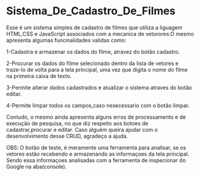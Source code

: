 # Sistema_De_Cadastro_De_Filmes
Esse é um sistema simples de cadastro de filmes que utiliza a liguagem HTML,CSS e JavaScript associados com a mecanica de vetorores.O mesmo apresenta algumas funcinalidades validas como:

1-Cadastra e armazenar os dados do filme, atravez do botão cadastro.

2-Procurar os dados do filme selecionado dentro da lista de vetores e traze-lo de volta para a tela principal, uma vez que digita o nome do filme na primeira caixa de texto.

3-Permite alterar dados cadastrados e atualizar o sistema atraves do botão editar.

4-Permite limpar todos os campos,caso nesecessario com o botão limpar.

Contudo, o mesmo ainda apresenta alguns erros de processamento e de execução de pesquisa, no que diz respeito aos botoes de cadastrar,procurar e editar. Caso alguém queira ajudar com o desenvolvimento desse CRUD, agradeço a ajuda.

OBS: O botão de teste, é meramente uma ferramenta para analisar, se os vetores estão recebendo e armazenando as informaçoes da tela principal. Sendo essa informaçoes analisadas  com a ferramenta de inspecionar do Google na aba(console).
